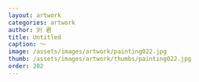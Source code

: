 ```yaml
---
layout: artwork
categories: artwork
author: 刘 君
title: Untitled
caption: ～
image: /assets/images/artwork/painting022.jpg
thumb: /assets/images/artwork/thumbs/painting022.jpg
order: 202
---
```

